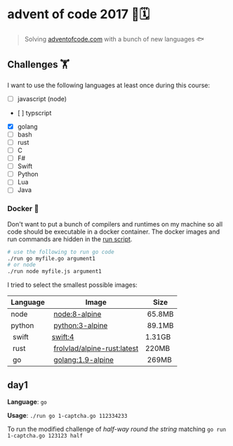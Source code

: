 # advent of code 2017 🎄🗓

> Solving [adventofcode.com](http://adventofcode.com/2017/about) with a bunch of new languages 🐟

## Challenges 🏋️‍

I want to use the following languages at least once during this course:

* [ ] javascript (node)
* [ ] typscript
* [x] golang
* [ ] bash
* [ ] rust
* [ ] C
* [ ] F#
* [ ] Swift
* [ ] Python
* [ ] Lua
* [ ] Java

### Docker 🐳

Don't want to put a bunch of compilers and runtimes on my machine so all code should be executable in a docker container. The docker images and run commands are hidden in the [run script](./run).

```sh
# use the following to run go code
./run go myfile.go argument1
# or node
./run node myfile.js argument1
```

I tried to select the smallest possible images:

| Language | Image | Size |
|----------|-------|------|
| node | [node:8-alpine](https://hub.docker.com/_/node/) | 65.8MB |
| python | [python:3-alpine](https://hub.docker.com/_/python/) | 89.1MB |
| swift | [swift:4](https://hub.docker.com/_/swift/) | 1.31GB |
| rust | [frolvlad/alpine-rust:latest](https://hub.docker.com/r/frolvlad/alpine-rust/) | 220MB |
| go | [golang:1.9-alpine](https://hub.docker.com/_/golang/) | 269MB |


## day1

**Language**: `go`

**Usage**: `./run go 1-captcha.go 112334233`

To run the modified challenge of _half-way round the string_ matching `go run 1-captcha.go 123123 half`